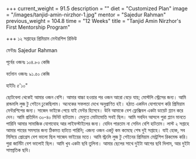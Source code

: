 +++
current_weight = 91.5
description = ""
diet = "Customized Plan"
image = "/images/tanjid-amin-nirzhor-1.jpg"
mentor = "Sajedur Rahman"
previous_weight = 104.8
time = "12 Weeks"
title = "Tanjid Amin Nirzhor's First Mentorship Program"

+++
১২ সপ্তাহের প্রিমিয়াম মেন্টরশিপ রিভিউ

মেন্টরঃ Sajedur Rahman

পূর্বের ওজনঃ ১০৪.৮০ কেজি

বর্তমান ওজনঃ ৯১.৫০ কেজি

হাইটঃ ৫'১০"

ছোটবেলা থেকেই আমার ওজন বেশি। আমার বাচ্চা হওয়ার পর ওজন আরো বেড়ে যায়; মোস্টলি স্ট্রেসের জন্য। আমি রান্ডমলি লুজ টু গেইনে ঢুকেছিলাম। অনেকের সফলতা দেখে অনুপ্রাণিত হই। হঠাত একদিন যোগাযোগ করি প্রিমিয়াম মেন্টরশিপের জন্য। সাজেদ ভাইকে পেয়ে যাই মেন্টর হিসেবে। উনি আমাকে বেশ ফ্লেক্সিবল একটা ডায়েট প্ল্যান করে দেন। আমি প্রতিদিন ৩০-৪০ মিনিট হাটতাম। মেনুতে মোটামোতি সবই ছিল। আমি সবদিন আসলে পুরা প্ল্যান মানতে পারিনি আমার সামাজিক যোগাযোহ আর লাইফস্টাইলের জন্য। যেদিন পারতাম না সেদিন বেশি হাটতাম। লাস্ট ২ সপ্তাহে আমার পায়ের সমস্যার জন্য ঠিকমত হাটতে পারিনি; এজন্য ওজন একটু কম কমেছে শেষ দুই সপ্তাহে। যাই হোক, সব মিলিয়ে প্রোগ্রেস বেশ ভালো ছিল সাজেদ ভাইয়ের মতে। আমি স্ট্রংলি লুজ টু গেইনের প্রিমিয়াম মেন্ট্রশিপ রিকমেন্ড করি। পুরা জার্নিটা বেশ ভালোই ছিল। আমি খুব একটা ছবি তুলিনা। আমার ছেলের সাথে দুইটা আগের ছবি দিলাম, আর দুইটা সাম্প্রতিক ছবি।